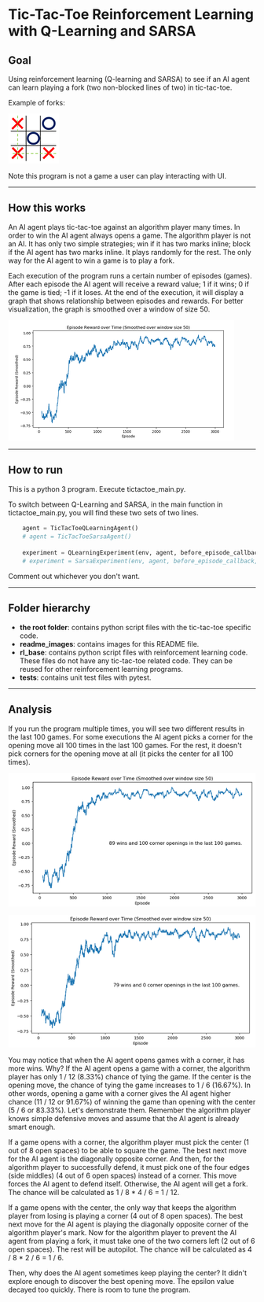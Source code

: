 # Tic-Tac-Toe Reinforcement Learning with Q-Learning and SARSA

## Goal
Using reinforcement learning (Q-learning and SARSA) to see if an AI agent can learn playing a fork (two non-blocked lines of two) in tic-tac-toe.

Example of forks:

![alt text](./readme_images/tictactoe_fork.png "Fork")



Note this program is not a game a user can play interacting with UI.

---
## How this works
An AI agent plays tic-tac-toe against an algorithm player many times. In order to win the AI agent always opens a game. The algorithm player is not an AI. It has only two simple strategies; win if it has two marks inline; block if the AI agent has two marks inline. It plays randomly for the rest. The only way for the AI agent to win a game is to play a fork.

Each execution of the program runs a certain number of episodes (games). After each episode the AI agent will receive a reward value; 1 if it wins; 0 if the game is tied; -1 if it loses. At the end of the execution, it will display a graph that shows relationship between episodes and rewards. For better visualization, the graph is smoothed over a window of size 50.

![alt text](./readme_images/tictactoe_graph.png "Graph")

---
## How to run
This is a python 3 program. Execute tictactoe_main.py.

To switch between Q-Learning and SARSA, in the main function in tictactoe_main.py, you will find these two sets of two lines.
```python
    agent = TicTacToeQLearningAgent()
    # agent = TicTacToeSarsaAgent()

    experiment = QLearningExperiment(env, agent, before_episode_callback, after_episode_callback)
    # experiment = SarsaExperiment(env, agent, before_episode_callback, after_episode_callback)
```
Comment out whichever you don't want.

---
## Folder hierarchy
* **the root folder**: contains python script files with the tic-tac-toe specific code.
* **readme_images**: contains images for this README file.
* **rl_base**: contains python script files with reinforcement learning code. These files do not have any tic-tac-toe related code. They can be reused for other reinforcement learning programs.
* **tests**: contains unit test files with pytest.

---
## Analysis
If you run the program multiple times, you will see two different results in the last 100 games. For some executions the AI agent picks a corner for the opening move all 100 times in the last 100 games. For the rest, it doesn't pick corners for the opening move at all (it picks the center for all 100 times).

![alt text](./readme_images/tictactoe_graph_100_corner_openings.png "Graph 100 Corner Openings")

![alt text](./readme_images/tictactoe_graph_0_corner_openings.png "Graph 0 Corner Openings")

You may notice that when the AI agent opens games with a corner, it has more wins. Why? If the AI agent opens a game with a corner, the algorithm player has only 1 / 12 (8.33%) chance of tying the game. If the center is the opening move, the chance of tying the game increases to 1 / 6 (16.67%). In other words, opening a game with a corner gives the AI agent higher chance (11 / 12 or 91.67%) of winning the game than opening with the center (5 / 6 or 83.33%). Let's demonstrate them. Remember the algorithm player knows simple defensive moves and assume that the AI agent is already smart enough.

If a game opens with a corner, the algorithm player must pick the center (1 out of 8 open spaces) to be able to square the game. The best next move for the AI agent is the diagonally opposite corner. And then, for the algorithm player to successfully defend, it must pick one of the four edges (side middles) (4 out of 6 open spaces) instead of a corner. This move forces the AI agent to defend itself. Otherwise, the AI agent will get a fork. The chance will be calculated as 1 / 8 * 4 / 6 = 1 / 12.

If a game opens with the center, the only way that keeps the algorithm player from losing is playing a corner (4 out of 8 open spaces). The best next move for the AI agent is playing the diagonally opposite corner of the algorithm player's mark. Now for the algorithm player to prevent the AI agent from playing a fork, it must take one of the two corners left (2 out of 6 open spaces). The rest will be autopilot. The chance will be calculated as 4 / 8 * 2 / 6 = 1 / 6.

Then, why does the AI agent sometimes keep playing the center? It didn't explore enough to discover the best opening move. The epsilon value decayed too quickly. There is room to tune the program.
